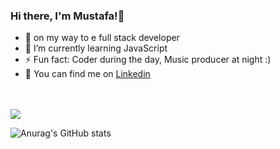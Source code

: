  


### Hi there, I'm Mustafa!👋       
    
- 🔭 on my way to e full stack developer                                                 
- 🌱 I’m currently learning JavaScript 
- ⚡ Fun fact: Coder during the day, Music producer at night :)
- 🧐 You can find me on <a href="https://www.linkedin.com/in/mustafa-sh-3707a1217">Linkedin</a> 

<br>
<br>
<img align="center" src="https://github-readme-stats.vercel.app/api/top-langs/?username=MustafaSh&theme=blue-green" />

![Anurag's GitHub stats](https://github-readme-stats.vercel.app/api?username=MustafaSh&show_icons=true&theme=blue-green)
